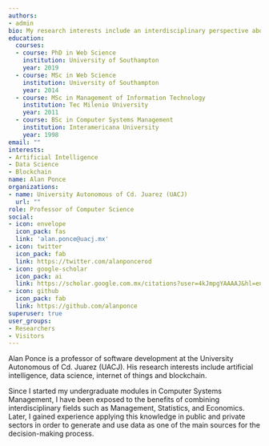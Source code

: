 ```yaml
---
authors:
- admin
bio: My research interests include an interdisciplinary perspective about the effects of artificial intelligence, data science, internet of things, and blockchain on the digital economy.
education:
  courses:
  - course: PhD in Web Science
    institution: University of Southampton
    year: 2019
  - course: MSc in Web Science
    institution: University of Southampton
    year: 2014
  - course: MSc in Management of Information Technology
    institution: Tec Milenio University
    year: 2011
  - course: BSc in Computer Systems Management 
    institution: Interamericana University
    year: 1998
email: ""
interests:
- Artificial Intelligence
- Data Science
- Blockchain
name: Alan Ponce
organizations:
- name: University Autonomous of Cd. Juarez (UACJ)
  url: ""
role: Professor of Computer Science
social:
- icon: envelope
  icon_pack: fas
  link: 'alan.ponce@uacj.mx'
- icon: twitter
  icon_pack: fab
  link: https://twitter.com/alanponcerod
- icon: google-scholar
  icon_pack: ai
  link: https://scholar.google.com.mx/citations?user=4kJmpgYAAAAJ&hl=en
- icon: github
  icon_pack: fab
  link: https://github.com/alanponce
superuser: true
user_groups:
- Researchers
- Visitors
---
```


Alan Ponce is a professor of software development at the University Autonomous of Cd. Juarez (UACJ). His research interests include artificial intelligence, data science, internet of things and blockchain.

Since I started my undergraduate modules in Computer Systems Management, I have been exposed to the benefits of combining interdisciplinary fields such as Management, Statistics, and Economics. Later, I gained experience applying this knowledge in public and private sectors in order to generate and use data as one of the main sources for the decision-making process.
